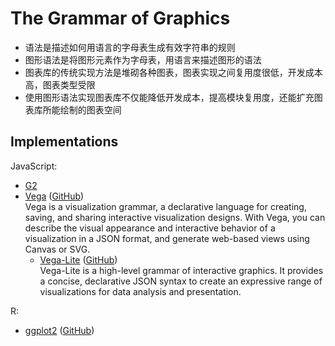 # The Grammar of Graphics
- 语法是描述如何用语言的字母表生成有效字符串的规则
- 图形语法是将图形元素作为字母表，用语言来描述图形的语法
- 图表库的传统实现方法是堆砌各种图表，图表实现之间复用度很低，开发成本高，图表类型受限
- 使用图形语法实现图表库不仅能降低开发成本，提高模块复用度，还能扩充图表库所能绘制的图表空间

## Implementations
JavaScript:
- [G2](Libraries/AntV/G2)
- [Vega](https://vega.github.io/vega/) ([GitHub](https://github.com/vega/vega))  
  Vega is a visualization grammar, a declarative language for creating, saving, and sharing interactive visualization designs. With Vega, you can describe the visual appearance and interactive behavior of a visualization in a JSON format, and generate web-based views using Canvas or SVG.
	- [Vega-Lite](https://vega.github.io/vega-lite/) ([GitHub](https://github.com/vega/vega-lite))  
	  Vega-Lite is a high-level grammar of interactive graphics. It provides a concise, declarative JSON syntax to create an expressive range of visualizations for data analysis and presentation.

R:
- [ggplot2](https://ggplot2.tidyverse.org/) ([GitHub](https://github.com/tidyverse/ggplot2/))

